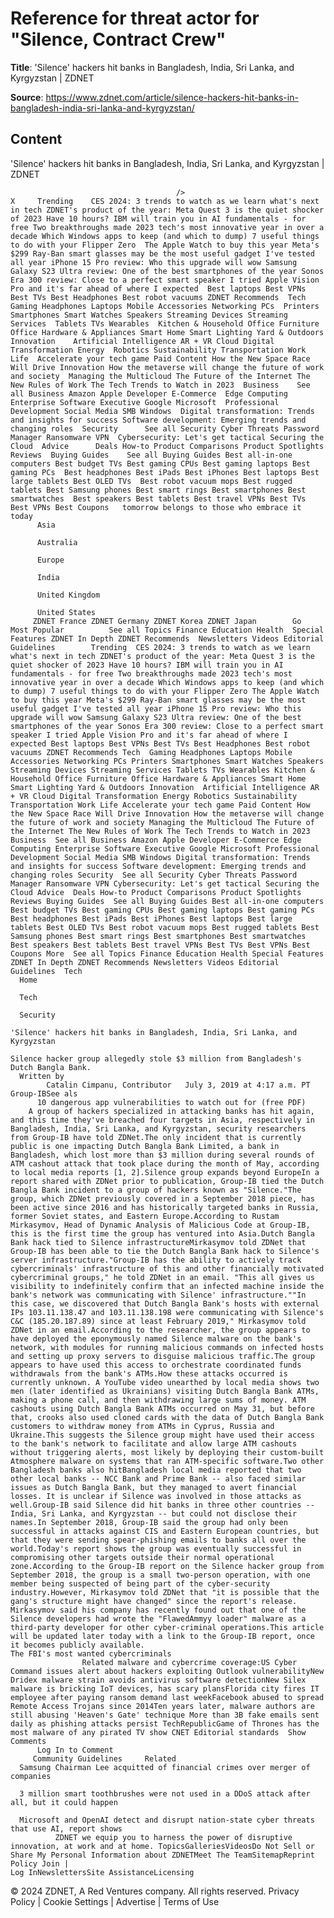 # Reference for threat actor for "Silence, Contract Crew"

**Title**: 'Silence' hackers hit banks in Bangladesh, India, Sri Lanka, and Kyrgyzstan | ZDNET

**Source**: https://www.zdnet.com/article/silence-hackers-hit-banks-in-bangladesh-india-sri-lanka-and-kyrgyzstan/

## Content




'Silence' hackers hit banks in Bangladesh, India, Sri Lanka, and Kyrgyzstan | ZDNET


                                         />                                                                                                                                                                                                     X     Trending    CES 2024: 3 trends to watch as we learn what's next in tech ZDNET's product of the year: Meta Quest 3 is the quiet shocker of 2023 Have 10 hours? IBM will train you in AI fundamentals - for free Two breakthroughs made 2023 tech's most innovative year in over a decade Which Windows apps to keep (and which to dump) 7 useful things to do with your Flipper Zero  The Apple Watch to buy this year Meta's $299 Ray-Ban smart glasses may be the most useful gadget I've tested all year iPhone 15 Pro review: Who this upgrade will wow Samsung Galaxy S23 Ultra review: One of the best smartphones of the year Sonos Era 300 review: Close to a perfect smart speaker I tried Apple Vision Pro and it's far ahead of where I expected  Best laptops Best VPNs Best TVs Best Headphones Best robot vacuums ZDNET Recommends  Tech    Gaming Headphones Laptops Mobile Accessories Networking PCs  Printers Smartphones Smart Watches Speakers Streaming Devices Streaming Services  Tablets TVs Wearables  Kitchen & Household Office Furniture Office Hardware & Appliances Smart Home Smart Lighting Yard & Outdoors  Innovation    Artificial Intelligence AR + VR Cloud Digital Transformation Energy  Robotics Sustainability Transportation Work Life  Accelerate your tech game Paid Content How the New Space Race Will Drive Innovation How the metaverse will change the future of work and society  Managing the Multicloud The Future of the Internet The New Rules of Work The Tech Trends to Watch in 2023  Business    See all Business Amazon Apple Developer E-Commerce  Edge Computing Enterprise Software Executive Google Microsoft  Professional Development Social Media SMB Windows  Digital transformation: Trends and insights for success Software development: Emerging trends and changing roles  Security      See all Security Cyber Threats Password Manager Ransomware VPN  Cybersecurity: Let's get tactical Securing the Cloud  Advice      Deals How-to Product Comparisons Product Spotlights Reviews  Buying Guides    See all Buying Guides Best all-in-one computers Best budget TVs Best gaming CPUs Best gaming laptops Best gaming PCs  Best headphones Best iPads Best iPhones Best laptops Best large tablets Best OLED TVs  Best robot vacuum mops Best rugged tablets Best Samsung phones Best smart rings Best smartphones Best smartwatches  Best speakers Best tablets Best travel VPNs Best TVs Best VPNs Best Coupons   tomorrow belongs to those who embrace it today       
          Asia
        
          Australia
        
          Europe
        
          India
        
          United Kingdom
        
          United States
         ZDNET France ZDNET Germany ZDNET Korea ZDNET Japan        Go  Most Popular          See all Topics Finance Education Health  Special Features ZDNET In Depth ZDNET Recommends  Newsletters Videos Editorial Guidelines        Trending  CES 2024: 3 trends to watch as we learn what's next in tech ZDNET's product of the year: Meta Quest 3 is the quiet shocker of 2023 Have 10 hours? IBM will train you in AI fundamentals - for free Two breakthroughs made 2023 tech's most innovative year in over a decade Which Windows apps to keep (and which to dump) 7 useful things to do with your Flipper Zero The Apple Watch to buy this year Meta's $299 Ray-Ban smart glasses may be the most useful gadget I've tested all year iPhone 15 Pro review: Who this upgrade will wow Samsung Galaxy S23 Ultra review: One of the best smartphones of the year Sonos Era 300 review: Close to a perfect smart speaker I tried Apple Vision Pro and it's far ahead of where I expected Best laptops Best VPNs Best TVs Best Headphones Best robot vacuums ZDNET Recommends Tech  Gaming Headphones Laptops Mobile Accessories Networking PCs Printers Smartphones Smart Watches Speakers Streaming Devices Streaming Services Tablets TVs Wearables Kitchen & Household Office Furniture Office Hardware & Appliances Smart Home Smart Lighting Yard & Outdoors Innovation  Artificial Intelligence AR + VR Cloud Digital Transformation Energy Robotics Sustainability Transportation Work Life Accelerate your tech game Paid Content How the New Space Race Will Drive Innovation How the metaverse will change the future of work and society Managing the Multicloud The Future of the Internet The New Rules of Work The Tech Trends to Watch in 2023 Business  See all Business Amazon Apple Developer E-Commerce Edge Computing Enterprise Software Executive Google Microsoft Professional Development Social Media SMB Windows Digital transformation: Trends and insights for success Software development: Emerging trends and changing roles Security  See all Security Cyber Threats Password Manager Ransomware VPN Cybersecurity: Let's get tactical Securing the Cloud Advice  Deals How-to Product Comparisons Product Spotlights Reviews Buying Guides  See all Buying Guides Best all-in-one computers Best budget TVs Best gaming CPUs Best gaming laptops Best gaming PCs Best headphones Best iPads Best iPhones Best laptops Best large tablets Best OLED TVs Best robot vacuum mops Best rugged tablets Best Samsung phones Best smart rings Best smartphones Best smartwatches Best speakers Best tablets Best travel VPNs Best TVs Best VPNs Best Coupons More  See all Topics Finance Education Health Special Features ZDNET In Depth ZDNET Recommends Newsletters Videos Editorial Guidelines  Tech     
      Home
    
      Tech
    
      Security
      
    'Silence' hackers hit banks in Bangladesh, India, Sri Lanka, and Kyrgyzstan
   
    Silence hacker group allegedly stole $3 million from Bangladesh's Dutch Bangla Bank.
      Written by 
            Catalin Cimpanu, Contributor   July 3, 2019 at 4:17 a.m. PT                           Group-IBSee als 
          10 dangerous app vulnerabilities to watch out for (free PDF)
        A group of hackers specialized in attacking banks has hit again, and this time they've breached four targets in Asia, respectively in Bangladesh, India, Sri Lanka, and Kyrgyzstan, security researchers from Group-IB have told ZDNet.The only incident that is currently public is one impacting Dutch Bangla Bank Limited, a bank in Bangladesh, which lost more than $3 million during several rounds of ATM cashout attack that took place during the month of May, according to local media reports [1, 2].Silence group expands beyond EuropeIn a report shared with ZDNet prior to publication, Group-IB tied the Dutch Bangla Bank incident to a group of hackers known as "Silence."The group, which ZDNet previously covered in a September 2018 piece, has been active since 2016 and has historically targeted banks in Russia, former Soviet states, and Eastern Europe.According to Rustam Mirkasymov, Head of Dynamic Analysis of Malicious Code at Group-IB, this is the first time the group has ventured into Asia.Dutch Bangla Bank hack tied to Silence infrastructureMirkasymov told ZDNet that Group-IB has been able to tie the Dutch Bangla Bank hack to Silence's server infrastructure."Group-IB has the ability to actively track cybercriminals' infrastructure of this and other financially motivated cybercriminal groups," he told ZDNet in an email. "This all gives us visibility to indefinitely confirm that an infected machine inside the bank's network was communicating with Silence' infrastructure.""In this case, we discovered that Dutch Bangla Bank's hosts with external IPs 103.11.138.47 and 103.11.138.198 were communicating with Silence's C&C (185.20.187.89) since at least February 2019," Mirkasymov told ZDNet in an email.According to the researcher, the group appears to have deployed the eponymously named Silence malware on the bank's network, with modules for running malicious commands on infected hosts and setting up proxy servers to disguise malicious traffic.The group appears to have used this access to orchestrate coordinated funds withdrawals from the bank's ATMs.How these attacks occurred is currently unknown. A YouTube video unearthed by local media shows two men (later identified as Ukrainians) visiting Dutch Bangla Bank ATMs, making a phone call, and then withdrawing large sums of money. ATM cashouts using Dutch Bangla Bank ATMs occurred on May 31, but before that, crooks also used cloned cards with the data of Dutch Bangla Bank customers to withdraw money from ATMs in Cyprus, Russia and Ukraine.This suggests the Silence group might have used their access to the bank's network to facilitate and allow large ATM cashouts without triggering alerts, most likely by deploying their custom-built Atmosphere malware on systems that ran ATM-specific software.Two other Bangladesh banks also hitBangladesh local media reported that two other local banks -- NCC Bank and Prime Bank -- also faced similar issues as Dutch Bangla Bank, but they managed to avert financial losses. It is unclear if Silence was involved in those attacks as well.Group-IB said Silence did hit banks in three other countries -- India, Sri Lanka, and Kyrgyzstan -- but could not disclose their names.In September 2018, Group-IB said the group had only been successful in attacks against CIS and Eastern European countries, but that they were sending spear-phishing emails to banks all over the world.Today's report shows the group was eventually successful in compromising other targets outside their normal operational zone.According to the Group-IB report on the Silence hacker group from September 2018, the group is a small two-person operation, with one member being suspected of being part of the cyber-security industry.However, Mirkasymov told ZDNet that "it is possible that the gang's structure might have changed" since the report's release. Mirkasymov said his company has recently found out that one of the Silence developers had wrote the "FlawedAmmyy loader" malware as a third-party developer for other cyber-criminal operations.This article will be updated later today with a link to the Group-IB report, once it becomes publicly available.
    The FBI's most wanted cybercriminals
                    Related malware and cybercrime coverage:US Cyber Command issues alert about hackers exploiting Outlook vulnerabilityNew Dridex malware strain avoids antivirus software detectionNew Silex malware is bricking IoT devices, has scary plansFlorida city fires IT employee after paying ransom demand last weekFacebook abused to spread Remote Access Trojans since 2014Ten years later, malware authors are still abusing 'Heaven's Gate' technique More than 3B fake emails sent daily as phishing attacks persist TechRepublicGame of Thrones has the most malware of any pirated TV show CNET Editorial standards  Show Comments  
          Log In to Comment
         Community Guidelines     Related   
      Samsung Chairman Lee acquitted of financial crimes over merger of companies
      
      3 million smart toothbrushes were not used in a DDoS attack after all, but it could happen
      
      Microsoft and OpenAI detect and disrupt nation-state cyber threats that use AI, report shows
              ZDNET we equip you to harness the power of disruptive innovation, at work and at home. TopicsGalleriesVideosDo Not Sell or Share My Personal Information about ZDNETMeet The TeamSitemapReprint Policy Join |
    Log InNewslettersSite AssistanceLicensing     
  © 2024 ZDNET, A Red Ventures company. All rights reserved.
 Privacy Policy |
  Cookie Settings |
  Advertise |
  Terms of Use 


